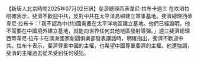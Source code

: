 【新唐人北京時間2025年07月02日訊】斐濟總理西蒂韋尼·拉布卡週三 在坎培拉明確表示，斐濟不歡迎中共，反對中共在太平洋島嶼建立軍事基地。斐濟總理西蒂韋尼·拉布卡：「我不認為中(共)國需要在太平洋地區建立基地。他們已經證明，他不需要在中國境外建立基地，就能向世界任何其他地區發射導彈。」週三斐濟總理西蒂韋尼·拉布卡在澳洲國家新聞俱樂部發表講話時，明確指出，斐濟不歡迎中共。拉布卡表示，斐濟尊重中國的主權，也希望中國尊重斐濟的主權。他還強調，斐濟的主權過去從未受到任何侵犯。